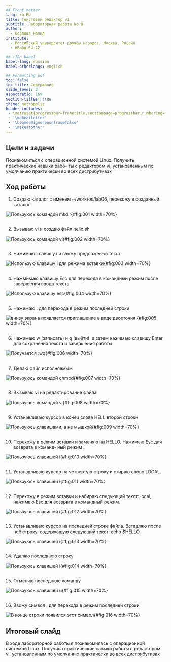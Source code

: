 ```yaml
---
## Front matter
lang: ru-RU
title: Текстовой редактор vi
subtitle: Лабораторная работа No 8
author:
  - Козлова Нонна
institute:
  - Российский университет дружбы народов, Москва, Россия
  - НБИбд-04-22

## i18n babel
babel-lang: russian
babel-otherlangs: english

## Formatting pdf
toc: false
toc-title: Содержание
slide_level: 2
aspectratio: 169
section-titles: true
theme: metropolis
header-includes:
 - \metroset{progressbar=frametitle,sectionpage=progressbar,numbering=fraction}
 - '\makeatletter'
 - '\beamer@ignorenonframefalse'
 - '\makeatother'
---
```


## Цели и задачи

Познакомиться с операционной системой Linux. Получить практические навыки рабо-
ты с редактором vi, установленным по умолчанию практически во всех дистрибутивах

## Ход работы

1. Создаю каталог с именем ~/work/os/lab06, перехожу в созданный каталог.

![Пользуюсь командой mkdir](image/1.png){#fig:001 width=70%}

##

2. Вызываю vi и создаю файл hello.sh 

![Пользуюсь командой vi](image/2.png){#fig:002 width=70%}

##

3. Нажимаю клавишу i и ввожу предложеный текст 

![Использую клавишу i для режима вставки](image/3.png){#fig:003 width=70%}

##

4. Нажмимаю клавишу Esc для перехода в командный режим после завершения ввода
текста

![Использую клавишу esc](image/4.png){#fig:004 width=70%}

##

5. Нажимаю : для перехода в режим последней строки

![внизу экрана появляется приглашение в виде двоеточия.](image/5.png){#fig:005 width=70%}

##

6. Нажимаю w (записать) и q (выйти), а затем нажимаю клавишу Enter для сохранения текста и завершения работы 

![Получается :wq](image/6.png){#fig:006 width=70%}

##

7. Делаю файл исполняемым 

![Пользуюсь командой chmod](image/7.png){#fig:007 width=70%}

##

8. Вызываю vi на редактирование файла 

![Пользуюсь командой vi](image/8.png){#fig:008 width=70%}

##

9. Устанавливаю курсор в конец слова HELL второй строки 

![Пользуюсь клавишами, а не мышкой](image/9.png){#fig:009 width=70%}

##

10. Перехожу в режим вставки и заменяю на HELLO. Нажимаю Esc для возврата в команд-
ный режим .

![Пользуюсь клавишей i](image/10.png){#fig:010 width=70%}

##

11. Устанавливаю курсор на четвертую строку и стираю слово LOCAL. 

![Пользуюсь клавишей i](image/11.png){#fig:011 width=70%}

##

12. Перехожу в режим вставки и набираю следующий текст: local, нажимаю Esc для
возврата в командный режим.

![Пользуюсь клавишей i](image/12.png){#fig:012 width=70%}

##

13. Устанавливаю курсор на последней строке файла. Вставляю после неё строку, содержащую следующий текст: echo $HELLO. 

![Пользуюсь клавишей i](image/13.png){#fig:013 width=70%}

##

14. Удаляю последнюю строку 

![Пользуюсь клавишей i](image/14.png){#fig:014 width=70%}

##

15. Отменяю последнюю команду 

![Пользуюсь клавишей u](image/15.png){#fig:015 width=70%}

##

16. Ввожу символ : для перехода в режим последней строки 

![В конце строки появился этот символ](image/16.png){#fig:016 width=70%}


## Итоговый слайд

В ходе лабораторной работы я познакомилась с операционной системой Linux. Получила практические навыки работы с редактором vi, установленным по умолчанию практически во всех дистрибутивах


